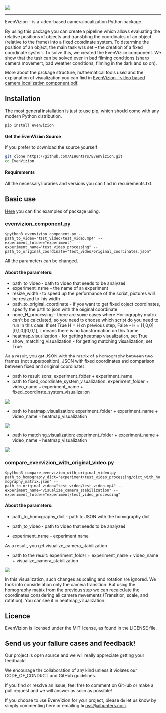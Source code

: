 <img src='./EvenVizion/examples/test_video_processing/test_video/visualize_camera_stabilization/visualize_camera_stabilization.gif'>

------------------

EvenVizion - is a video-based camera localization Python package.

By using this package you can create a pipeline which allows evaluating the relative positions of objects and translating the coordinates of an object (relative to the frame) into a fixed coordinate system. To determine the position of an object, the main task was set – the creation of a fixed coordinate system. To solve this, we created the EvenVizion component. We show that the task can be solved even in bad filming conditions (sharp camera movement, bad weather conditions, filming in the dark and so on).

More about the package structure, mathematical tools used and the explanation of visualization you can find in <a href="EvenVizion-video_based_camera_localization_component.pdf">EvenVizion - video based camera localization component.pdf</a>.

## Installation
The most general installation is just to use pip, which should come with
any modern Python distribution.
 ```bash       
pip install evenvizion
```


#### Get the EvenVizion Source
If you prefer to download the source yourself

```bash
git clone https://github.com/AIHunters/EvenVizion.git
cd EvenVizion
```

#### Requirements
All the necessary libraries and versions you can find in requirements.txt.

## Basic use

[Here](https://git.oxagile.com/rnd/computer-vision/research/computer-vision-components/camera-motion-detection/-/tree/dev_pypi_package/EvenVizion/examples)  you can find examples of package using.

### evenvizion_component.py
` $python3 evenvizion_component.py --path_to_video="test_video/test_video.mp4" --experiment_folder="experiment"  --experiment_name="test_video_processing" --path_to_original_coordinate="test_video/original_coordinates.json" `

All the parameters can be changed.

#### About the parameters:

- path_to_video - path to video that needs to be analyzed
- experiment_name - the name of an experiment 
- resize_width - to speed up the performance of the script, pictures will be resized to this width
- path_to_original_coordinate - if you want to get fixed object coordinates, specify the path to json with the original coordinate
- none_H_processing - there are some cases where Homography matrix can't be calculated, so you need to choose which script do you need to run in this case. If set True H = H on previous step, False - H = [1,0,0][0,1,0][0,0,1], it means there is no transformation on this frame
- heatmap_visualization - for getting heatmap visualization, set True
- show_matching_visualization - for getting matching visualization, set True

As a result, you get JSON with the matrix of a homography between two frames (not superposition), JSON with fixed coordinates and comparison between fixed and original coordinates.
- path to result jsons: experiment_folder + experiment_name
- path to fixed_coordinate_system_visualization: experiment_folder + video_name +  experiment_name + fixed_coordinate_system_visualization

<img src='./EvenVizion/examples/test_video_processing/test_video/fixed_coordinate_system_visualization/fixed_coordinate_system_visualization.gif'>

- path to heatmap_visualization: experiment_folder + experiment_name + video_name + heatmap_visualization

<img src='./EvenVizion/examples/test_video_processing/test_video/heatmap_visualization/heatmap.gif'>

- path to matching_visualization: experiment_folder + experiment_name + video_name +  heatmap_visualization

<img src='./EvenVizion/examples/test_video_processing/test_video/matching_visualization/matching_visualization.gif'>


### compare_evenvizion_with_original_video.py
`$python3 compare_evenvizion_with_original_video.py --path_to_homography_dict="experiment/test_video_processing/dict_with_homography_matrix.json" --path_to_original_video="test_video/test_video.mp4" --experiment_name="visualize_camera_stabilization" --experiment_folder="experiment/test_video_processing"`

#### About the parameters:

- path_to_homography_dict - path to JSON with the homography dict

- path_to_video - path to video that needs to be analyzed

- experiment_name - experiment name

As a result, you get visualize_camera_stabilization
- path to  the result: experiment_folder + experiment_name + video_name + visualize_camera_stabilization

<img src='./EvenVizion/examples/test_video_processing/test_video/visualize_camera_stabilization/visualize_camera_stabilization.gif'>


In this visualization, such changes as scaling and rotation are ignored. We took into consideration only the camera transition. But using the homography matrix from the previous step we can recalculate the coordinates considering all camera movements (Transition, scale, and rotation). You can see it in  heatmap_visualization.




## Licence
EvenVizion is licensed under the MIT license, as found in the LICENSE file.


## Send us your failure cases and feedback!

Our project is open source and we will really appreciate getting your feedback!

We encourage the collaboration of any kind unless it violates our CODE_OF_CONDUCT and GitHub guidelines. 

If you find or resolve an issue, feel free to comment on GitHub or make a pull request and we will answer as soon as possible!

If you choose to use EvenVizion for your project, please do let us know by simply commenting here or emailing to oss@aihunters.com. 


















